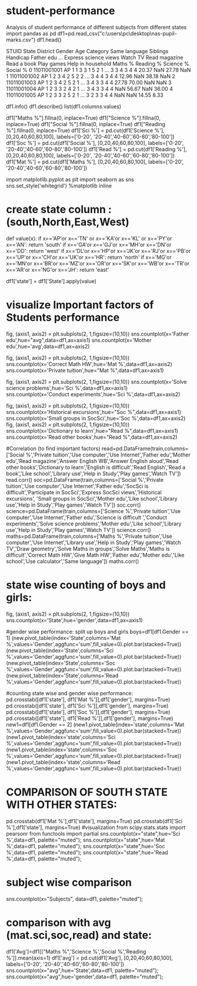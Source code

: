 # student-performance
Analysis of student performance of different subjects from different states
import pandas as pd
df1=pd.read_csv("c:\\users\\pc\\desktop\\nas-pupil-marks.csv")
df1.head()

STUID 	State 	District 	Gender 	Age 	Category 	Same language 	Siblings 	Handicap 	Father edu 	... 	Express science views 	Watch TV 	Read magazine 	Read a book 	Play games 	Help in household 	Maths % 	Reading % 	Science % 	Social %
0 	11011001001 	AP 	1 	1 	3 	3 	1 	5 	2 	1 	... 	3 	3 	4 	3 	4 	4 	20.37 	NaN 	27.78 	NaN
1 	11011001002 	AP 	1 	2 	3 	4 	2 	5 	2 	2 	... 	3 	4 	4 	3 	4 	4 	12.96 	NaN 	38.18 	NaN
2 	11011001003 	AP 	1 	2 	3 	4 	2 	5 	2 	1 	... 	3 	4 	3 	3 	4 	4 	27.78 	70.00 	NaN 	NaN
3 	11011001004 	AP 	1 	2 	3 	3 	2 	4 	2 	1 	... 	3 	4 	3 	3 	4 	4 	NaN 	56.67 	NaN 	36.00
4 	11011001005 	AP 	1 	2 	3 	3 	2 	5 	2 	1 	... 	3 	2 	3 	3 	4 	4 	NaN 	NaN 	14.55 	8.33

df1.info()
df1.describe()
list(df1.columns.values)

df1["Maths %"].fillna(0, inplace=True)
df1["Science %"].fillna(0, inplace=True)
df1["Social %"].fillna(0, inplace=True)
df1["Reading %"].fillna(0, inplace=True)
df1['Sci %'] = pd.cut(df1['Science %'], [0,20,40,60,80,100], labels=['0-20', '20-40','40-60','60-80','80-100'])
df1['Soc %'] = pd.cut(df1['Social %'], [0,20,40,60,80,100], labels=['0-20', '20-40','40-60','60-80','80-100'])
df1['Read %'] = pd.cut(df1['Reading %'], [0,20,40,60,80,100], labels=['0-20', '20-40','40-60','60-80','80-100'])
df1['Mat %'] = pd.cut(df1['Maths %'], [0,20,40,60,80,100], labels=['0-20', '20-40','40-60','60-80','80-100'])

import matplotlib.pyplot as plt
import seaborn as sns
sns.set_style('whitegrid')
%matplotlib inline

# create state column :(south,North,East,West)
def value(x):
    if x=='AP'or x=='TN' or x=='KA'or x=='KL' or x=='PY'or x=='AN':
        return 'south'
    if x=='GA'or x=='GJ'or x=='MH'or x=='DN'or x=='DD':
        return 'west'
    if x=='DL'or x=='HP'or x=='JK'or x=='RJ'or x=='PB'or x=='UP'or x=='CH'or x=='UK'or x=='HR':
        return 'north'
    if x=='MG'or x=='MN'or x=='BR'or x=='MZ'or x=='OR'or x=='SK'or x=='WB'or x=='TR'or x=='AR'or x=='NG'or x=='JH':
        return 'east'

df1['state'] = df1['State'].apply(value)

# visualize Important factors of Students performance
fig, (axis1, axis2)  = plt.subplots(2, 1,figsize=(10,10))
sns.countplot(x='Father edu',hue="avg",data=df1,ax=axis1)
sns.countplot(x='Mother edu',hue='avg',data=df1,ax=axis2)

fig, (axis1, axis2)  = plt.subplots(2, 1,figsize=(10,10))
sns.countplot(x='Correct Math HW',hue='Mat %',data=df1,ax=axis2)
sns.countplot(x='Private tuition',hue="Mat %",data=df1,ax=axis1)

fig, (axis1, axis2)  = plt.subplots(2, 1,figsize=(10,10))
sns.countplot(x='Solve science problems',hue='Sci %',data=df1,ax=axis1)
sns.countplot(x='Conduct experiments',hue='Sci %',data=df1,ax=axis2)

fig, (axis1, axis2)  = plt.subplots(2, 1,figsize=(10,10))
sns.countplot(x='Historical excursions',hue="Soc %",data=df1,ax=axis1)
sns.countplot(x='Small groups in SocSci',hue='Soc %',data=df1,ax=axis2)
fig, (axis1, axis2)  = plt.subplots(2, 1,figsize=(10,10))
sns.countplot(x='Dictionary to learn',hue="Read %",data=df1,ax=axis1)
sns.countplot(x='Read other books',hue="Read %",data=df1,ax=axis2)

#Correlation (to find important factors)
read=pd.DataFrame(train,columns=['Social %','Private tuition','Use computer','Use Internet','Father edu','Mother edu','Read magazine','Answer English WB','Answer English aloud','Read other books','Dictionary to learn','English is difficult','Read English','Read a book','Like school','Library use','Help in Study','Play games','Watch TV'])
read.corr()
soc=pd.DataFrame(train,columns=['Social %','Private tuition','Use computer','Use Internet','Father edu','SocSci is difficult','Participate in SocSci','Express SocSci views','Historical excursions', 'Small groups in SocSci','Mother edu','Like school','Library use','Help in Study','Play games','Watch TV'])
soc.corr()
science=pd.DataFrame(train,columns=['Science %','Private tuition','Use computer','Use Internet','Father edu','Science is difficult ','Conduct experiments','Solve science problems','Mother edu','Like school','Library use','Help in Study','Play games','Watch TV'])
science.corr()
maths=pd.DataFrame(train,columns=['Maths %','Private tuition','Use computer','Use Internet','Library use','Help in Study','Play games','Watch TV','Draw geometry','Solve Maths in groups','Solve Maths','Maths is difficult','Correct Math HW','Give Math HW','Father edu','Mother edu','Like school','Use calculator','Same language'])
maths.corr()

# state wise counting of boys and girls:
fig, (axis1, axis2)  = plt.subplots(2, 1,figsize=(10,10))
sns.countplot(x='State',hue='gender',data=df1,ax=axis1)

#gender wise performance: split  up boys and girls
boys=df1[df1.Gender == 1]
(new.pivot_table(index='State',columns='Mat %',values='Gender',aggfunc='sum',fill_value=0).plot.bar(stacked=True))
(new.pivot_table(index='State',columns='Sci %',values='Gender',aggfunc='sum',fill_value=0).plot.bar(stacked=True))
(new.pivot_table(index='State',columns='Soc %',values='Gender',aggfunc='sum',fill_value=0).plot.bar(stacked=True))
(new.pivot_table(index='State',columns='Read %',values='Gender',aggfunc='sum',fill_value=0).plot.bar(stacked=True))

#counting state wise and gender wise performance:
pd.crosstab([df1['state'], df1['Mat %']],df1['gender'],  margins=True)
pd.crosstab([df1['state'], df1['Sci  %']],df1['gender'],  margins=True)
pd.crosstab([df1['state'], df1['Soc  %']],df1['gender'],  margins=True)
pd.crosstab([df1['state'], df1['Read  %']],df1['gender'],  margins=True)
new1=df1[df1.Gender == 2]
(new1.pivot_table(index='state',columns='Mat %',values='Gender',aggfunc='sum',fill_value=0).plot.bar(stacked=True))
(new1.pivot_table(index='state',columns='Sci  %',values='Gender',aggfunc='sum',fill_value=0).plot.bar(stacked=True))
(new1.pivot_table(index='state',columns='Soc  %',values='Gender',aggfunc='sum',fill_value=0).plot.bar(stacked=True))
(new1.pivot_table(index='state',columns='Read  %',values='Gender',aggfunc='sum',fill_value=0).plot.bar(stacked=True))

# COMPARISON OF SOUTH STATE WITH OTHER STATES:
pd.crosstab(df1['Mat %'],df1['state'],  margins=True)
pd.crosstab(df1['Sci %'],df1['state'],  margins=True)
#visualization
from scipy.stats.stats import pearsonr
from functools import partial
sns.countplot(x="state",hue='Sci %',data=df1, palette="muted");
sns.countplot(x="state",hue='Mat %',data=df1, palette="muted");
sns.countplot(x="state",hue='Soc %',data=df1, palette="muted"); 
sns.countplot(x="state",hue='Read  %',data=df1, palette="muted");

# subject wise comparison
sns.countplot(x="Subjects", data=df1, palette="muted");

# comparison with avg (mat.sci,soc,read) and state:
 df1['Avg']=df1[["Maths %",'Science %','Social %','Reading %']].mean(axis=1)
df1['avg'] = pd.cut(df1['Avg'], [0,20,40,60,80,100], labels=['0-20', '20-40','40-60','60-80','80-100'])
sns.countplot(x="avg",hue='State',data=df1, palette="muted");
sns.countplot(x="avg",hue='gender',data=df1, palette="muted");

